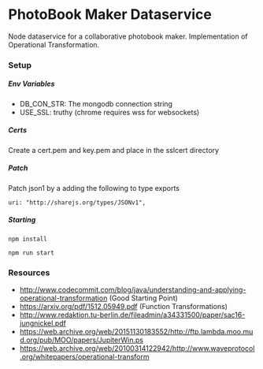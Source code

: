 
# PhotoBook Maker  Dataservice

Node dataservice for a collaborative photobook maker. Implementation of Operational Transformation.

### Setup

##### Env Variables
- DB_CON_STR: The mongodb connection string
- USE_SSL: truthy (chrome requires wss for websockets)

##### Certs
Create a cert.pem and key.pem and place in the sslcert directory

##### Patch
Patch json1 by a adding the following to type exports

`uri: "http://sharejs.org/types/JSONv1",`

##### Starting

`npm install`

`npm run start`



### Resources

* http://www.codecommit.com/blog/java/understanding-and-applying-operational-transformation (Good Starting Point)
* https://arxiv.org/pdf/1512.05949.pdf (Function Transformations)
* http://www.redaktion.tu-berlin.de/fileadmin/a34331500/paper/sac16-jungnickel.pdf
* https://web.archive.org/web/20151130183552/http://ftp.lambda.moo.mud.org/pub/MOO/papers/JupiterWin.ps
* https://web.archive.org/web/20100314122942/http://www.waveprotocol.org/whitepapers/operational-transform
